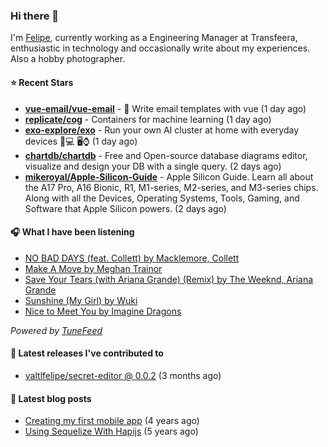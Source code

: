 ### Hi there 👋

I'm [Felipe](https://felipevm.com), currently working as a Engineering Manager at Transfeera, enthusiastic in technology and occasionally write about my experiences. Also a hobby photographer.

#### ⭐ Recent Stars
- **[vue-email/vue-email](https://github.com/vue-email/vue-email)** - 💌 Write email templates with vue (1 day ago)
- **[replicate/cog](https://github.com/replicate/cog)** - Containers for machine learning (1 day ago)
- **[exo-explore/exo](https://github.com/exo-explore/exo)** - Run your own AI cluster at home with everyday devices 📱💻 🖥️⌚ (1 day ago)
- **[chartdb/chartdb](https://github.com/chartdb/chartdb)** - Free and Open-source database diagrams editor, visualize and design your DB with a single query. (2 days ago)
- **[mikeroyal/Apple-Silicon-Guide](https://github.com/mikeroyal/Apple-Silicon-Guide)** - Apple Silicon Guide. Learn all about the A17 Pro, A16 Bionic, R1, M1-series,  M2-series, and M3-series chips. Along with all the Devices, Operating Systems, Tools, Gaming, and Software that Apple Silicon powers. (2 days ago)

#### 🎧 What I have been listening
- [NO BAD DAYS (feat. Collett) by Macklemore, Collett](https://open.spotify.com/track/5C8ySsx3AT121g24uYR823)
- [Make A Move by Meghan Trainor](https://open.spotify.com/track/73DmfC0n2mX5lVIc0ytmEy)
- [Save Your Tears (with Ariana Grande) (Remix) by The Weeknd, Ariana Grande](https://open.spotify.com/track/37BZB0z9T8Xu7U3e65qxFy)
- [Sunshine (My Girl) by Wuki](https://open.spotify.com/track/2bI6KAUqXeIXGAEEvup8ri)
- [Nice to Meet You by Imagine Dragons](https://open.spotify.com/track/6KmrCHbuNOsdoeDOpwetr7)

_Powered by [TuneFeed](https://tunefeed.app?ref=valtlfelipe-gh-profile)_ 

#### 🚀 Latest releases I've contributed to


- [valtlfelipe/secret-editor @ 0.0.2](https://github.com/valtlfelipe/secret-editor/releases/tag/0.0.2) (3 months ago)

#### 📄 Latest blog posts
- [Creating my first mobile app](https://felipevm.com/posts/creating-my-first-mobile-app/) (4 years ago)
- [Using Sequelize With Hapijs](https://felipevm.com/posts/using-sequelize-with-hapijs/) (5 years ago)
